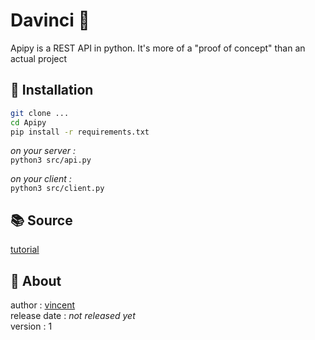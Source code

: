# Davinci 🐝

Apipy is a REST API in python.
It's more of a "proof of concept" than an actual project

## 🔧  Installation  

```sh 
git clone ... 
cd Apipy
pip install -r requirements.txt
```

*on your server :*    
`python3 src/api.py` 

*on your client :*  
`python3 src/client.py`  


## 📚 Source 

[tutorial](https://www.youtube.com/watch?v=GMppyAPbLYk&ab_channel=TechWithTim)


## 👤 About  


author : [vincent](https://www.github.com/Vincent-vst)   
release date : *not released yet*    
version : 1   


